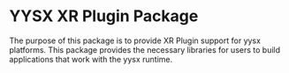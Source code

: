 # YYSX XR Plugin Package

The purpose of this package is to provide XR Plugin support for yysx platforms. This package provides the necessary libraries for users to build applications that work with the yysx runtime.
